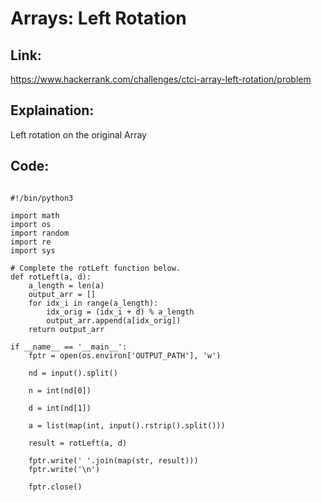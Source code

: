 # Arrays: Left Rotation 

## Link:

https://www.hackerrank.com/challenges/ctci-array-left-rotation/problem

## Explaination:

Left rotation on the original Array

## Code:

```

#!/bin/python3

import math
import os
import random
import re
import sys

# Complete the rotLeft function below.
def rotLeft(a, d):
    a_length = len(a)
    output_arr = []
    for idx_i in range(a_length):
        idx_orig = (idx_i + d) % a_length
        output_arr.append(a[idx_orig])
    return output_arr

if __name__ == '__main__':
    fptr = open(os.environ['OUTPUT_PATH'], 'w')

    nd = input().split()

    n = int(nd[0])

    d = int(nd[1])

    a = list(map(int, input().rstrip().split()))

    result = rotLeft(a, d)

    fptr.write(' '.join(map(str, result)))
    fptr.write('\n')

    fptr.close()


```
